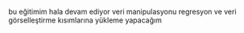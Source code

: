 bu eğitimim hala devam ediyor veri manipulasyonu regresyon ve veri görselleştirme kısımlarına yükleme yapacağım 
